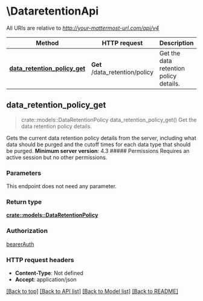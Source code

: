 # \DataretentionApi

All URIs are relative to *http://your-mattermost-url.com/api/v4*

Method | HTTP request | Description
------------- | ------------- | -------------
[**data_retention_policy_get**](DataretentionApi.md#data_retention_policy_get) | **Get** /data_retention/policy | Get the data retention policy details.



## data_retention_policy_get

> crate::models::DataRetentionPolicy data_retention_policy_get()
Get the data retention policy details.

Gets the current data retention policy details from the server, including what data should be purged and the cutoff times for each data type that should be purged. __Minimum server version__: 4.3 ##### Permissions Requires an active session but no other permissions. 

### Parameters

This endpoint does not need any parameter.

### Return type

[**crate::models::DataRetentionPolicy**](DataRetentionPolicy.md)

### Authorization

[bearerAuth](../README.md#bearerAuth)

### HTTP request headers

- **Content-Type**: Not defined
- **Accept**: application/json

[[Back to top]](#) [[Back to API list]](../README.md#documentation-for-api-endpoints) [[Back to Model list]](../README.md#documentation-for-models) [[Back to README]](../README.md)

